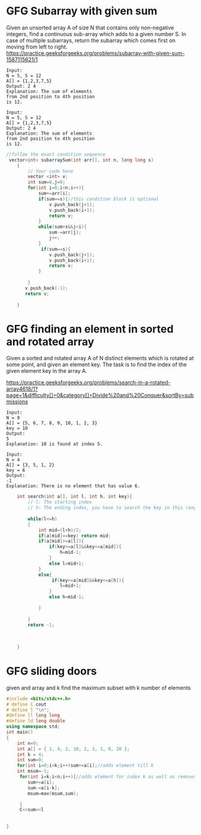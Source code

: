 # GFG Subarray with given sum
Given an unsorted array A of size N that contains only non-negative integers, find a continuous sub-array which adds to a given number S.
In case of multiple subarrays, return the subarray which comes first on moving from left to right.
https://practice.geeksforgeeks.org/problems/subarray-with-given-sum-1587115621/1
```
Input:
N = 5, S = 12
A[] = {1,2,3,7,5}
Output: 2 4
Explanation: The sum of elements 
from 2nd position to 4th position 
is 12.

Input:
N = 5, S = 12
A[] = {1,2,3,7,5}
Output: 2 4
Explanation: The sum of elements 
from 2nd position to 4th position 
is 12.
```
```c++
//follow the exact condition sequence
 vector<int> subarraySum(int arr[], int n, long long s)
    {
        // Your code here
        vector <int> v;
        int sum=0,j=0;
        for(int i=0;i<n;i++){
            sum+=arr[i];
            if(sum==s){//this condition block is optional 
                v.push_back(j+1);
                v.push_back(i+1);
                return v;
            }
            while(sum>s&&j<i){
                sum-=arr[j];
                j++;
            }
             if(sum==s){
                v.push_back(j+1);
                v.push_back(i+1);
                return v;
            }
            
        }
       v.push_back(-1);
       return v;
    
    }

```
# GFG finding an element in sorted and rotated array
Given a sorted and rotated array A of N distinct elements which is rotated at some point, and given an element key. The task is to find the index of the given element key in the array A.

https://practice.geeksforgeeks.org/problems/search-in-a-rotated-array4618/1?page=1&difficulty[]=0&category[]=Divide%20and%20Conquer&sortBy=submissions
```
Input:
N = 9
A[] = {5, 6, 7, 8, 9, 10, 1, 2, 3}
key = 10
Output:
5
Explanation: 10 is found at index 5.

Input:
N = 4
A[] = {3, 5, 1, 2}
key = 6
Output:
-1
Explanation: There is no element that has value 6.

```

```c++
    int search(int a[], int l, int h, int key){
        // l: The starting index
        // h: The ending index, you have to search the key in this range
        
        while(l<=h)
        {
            int mid=(l+h)/2;
            if(a[mid]==key) return mid;
            if(a[mid]>=a[l]){
                if(key>=a[l]&&key<=a[mid]){
                    h=mid-1;
                }
                else l=mid+1;
            }
            else{
                 if(key>=a[mid]&&key<=a[h]){
                    l=mid+1;
                }
                else h=mid-1;
                
            }
            
        }
        return -1;
    
      
   
    }


```
# GFG sliding doors
given and array and k find the maximum subset with k number of elements

```c++
#include <bits/stdc++.h>
# define C cout
# define l "\n";
#define ll long long 
#define ld long double 
using namespace std; 
int main()
{
    int n=9;
    int a[] = { 1, 4, 2, 10, 2, 3, 1, 0, 20 };
    int k = 4;
    int sum=0;
    for(int i=0;i<k;i++)sum+=a[i];//adds element till k
    int msum=-1;
     for(int i=k;i<n;i++){//adds element for index k as well as removes element from start--the sum of k elemenst move like sliding door
        sum+=a[i];
        sum-=a[i-k];
        msum=max(msum,sum);

     }
     C<<sum<<l
 
    
}


```
